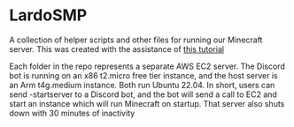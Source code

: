 # LardoSMP
A collection of helper scripts and other files for running our Minecraft server. This was created with the assistance of [this tutorial](https://farnsworth.engineering/index.php/2020/01/19/amazon-aws-minecraft-server-with-remote-start-of-course/)

Each folder in the repo represents a separate AWS EC2 server. The Discord bot is running on an x86 t2.micro free tier instance, and the host server is an Arm t4g.medium instance. Both run Ubuntu 22.04. In short, users can send -startserver to a Discord bot, and the bot will send a call to EC2 and start an instance which will run Minecraft on startup. That server also shuts down with 30 minutes of inactivity
